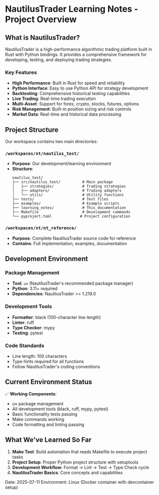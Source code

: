 # NautilusTrader Learning Notes - Project Overview

## What is NautilusTrader?

NautilusTrader is a high-performance algorithmic trading platform built in Rust with Python bindings. It provides a comprehensive framework for developing, testing, and deploying trading strategies.

### Key Features

- **High Performance**: Built in Rust for speed and reliability
- **Python Interface**: Easy to use Python API for strategy development
- **Backtesting**: Comprehensive historical testing capabilities
- **Live Trading**: Real-time trading execution
- **Multi-Asset**: Support for forex, crypto, stocks, futures, options
- **Risk Management**: Built-in position sizing and risk controls
- **Market Data**: Real-time and historical data processing

## Project Structure

Our workspace contains two main directories:

### `/workspaces/nt/nautilus_test/`

- **Purpose**: Our development/learning environment
- **Structure**:
  ```
  nautilus_test/
  ├── src/nautilus_test/          # Main package
  │   ├── strategies/             # Trading strategies
  │   ├── adapters/               # Trading adapters
  │   └── utils/                  # Utility functions
  ├── tests/                      # Test files
  ├── examples/                   # Example scripts
  ├── learning_notes/             # This documentation
  ├── Makefile                    # Development commands
  └── pyproject.toml             # Project configuration
  ```

### `/workspaces/nt/nt_reference/`

- **Purpose**: Complete NautilusTrader source code for reference
- **Contains**: Full implementation, examples, documentation

## Development Environment

### Package Management

- **Tool**: `uv` (NautilusTrader's recommended package manager)
- **Python**: 3.11+ required
- **Dependencies**: NautilusTrader >= 1.219.0

### Development Tools

- **Formatter**: black (100-character line length)
- **Linter**: ruff
- **Type Checker**: mypy
- **Testing**: pytest

### Code Standards

- Line length: 100 characters
- Type hints required for all functions
- Follow NautilusTrader's coding conventions

## Current Environment Status

✅ **Working Components**:

- uv package management
- All development tools (black, ruff, mypy, pytest)
- Basic functionality tests passing
- Make commands working
- Code formatting and linting passing

## What We've Learned So Far

1. **Make Tool**: Build automation that reads Makefile to execute project tasks
2. **Project Setup**: Proper Python project structure with setuptools
3. **Development Workflow**: Format → Lint → Test → Type Check cycle
4. **NautilusTrader Basics**: Core concepts and capabilities

Date: 2025-07-11 Environment: Linux (Docker container with devcontainer setup)

